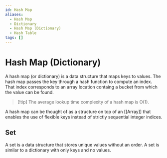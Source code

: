```yaml
---
id: Hash Map
aliases:
  - Hash Map
  - Dictionary
  - Hash Map (Dictionary)
  - Hash Table
tags: []
---
```


# Hash Map (Dictionary)

A hash map (or dictionary) is a data structure that maps keys to values.
The hash map passes the key through a hash function to compute an index. That
index corresponds to an array location containg a bucket from which the value
can be found.

> [!tip] The average lookup time complexity of a hash map is O(1).

A hash map can be thought of as a structure on top of an [[Array]] that enables
the use of flexible keys instead of strictly sequential integer indices.

## Set
A set is a data structure that stores unique values without an order. A
set is similar to a dictionary with only keys and no values.

